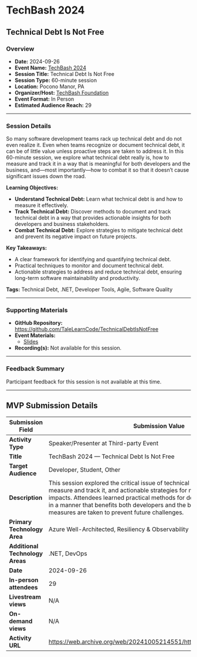 # TechBash 2024

## Technical Debt Is Not Free

### Overview

- **Date:** 2024-09-26  
- **Event Name:** [TechBash 2024](https://web.archive.org/web/20240928220451/https://techbash.com/sessions)  
- **Session Title:** Technical Debt Is Not Free  
- **Session Type:** 60-minute session  
- **Location:** Pocono Manor, PA  
- **Organizer/Host:** [TechBash Foundation](https://techbashfoundation.org)  
- **Event Format:** In Person  
- **Estimated Audience Reach:** 29

---

### Session Details

So many software development teams rack up technical debt and do not even realize it. Even when teams recognize or document technical debt, it can be of little value unless proactive steps are taken to address it. In this 60-minute session, we explore what technical debt really is, how to measure and track it in a way that is meaningful for both developers and the business, and—most importantly—how to combat it so that it doesn’t cause significant issues down the road.

**Learning Objectives:**  
- **Understand Technical Debt:** Learn what technical debt is and how to measure it effectively.  
- **Track Technical Debt:** Discover methods to document and track technical debt in a way that provides actionable insights for both developers and business stakeholders.  
- **Combat Technical Debt:** Explore strategies to mitigate technical debt and prevent its negative impact on future projects.

**Key Takeaways:**  
- A clear framework for identifying and quantifying technical debt.  
- Practical techniques to monitor and document technical debt.  
- Actionable strategies to address and reduce technical debt, ensuring long-term software maintainability and productivity.

**Tags:** Technical Debt, .NET, Developer Tools, Agile, Software Quality

---

### Supporting Materials

- **GitHub Repository:** https://github.com/TaleLearnCode/TechnicalDebtIsNotFree
- **Event Materials:**
  - [Slides](https://github.com/TaleLearnCode/TechnicalDebtIsNotFree/blob/main/EventMaterials/TechnicalDebtIsNotFree-TechBash.pdf)
- **Recording(s):** Not available for this session.

---

### Feedback Summary

Participant feedback for this session is not available at this time.

---

## MVP Submission Details

| Submission Field                | Submission Value                                             |
| ------------------------------- | ------------------------------------------------------------ |
| **Activity Type**               | Speaker/Presenter at Third-party Event                       |
| **Title**                       | TechBash 2024 — Technical Debt Is Not Free                   |
| **Target Audience**             | Developer, Student, Other                                    |
| **Description**                 | This session explored the critical issue of technical debt—what it is, how to measure and track it, and actionable strategies for mitigating its negative impacts. Attendees learned practical methods for documenting technical debt in a manner that benefits both developers and the business, ensuring proactive measures are taken to prevent future challenges. |
| **Primary Technology Area**     | Azure Well-Architected, Resiliency & Observability           |
| **Additional Technology Areas** | .NET, DevOps                                                 |
| **Date**                        | 2024-09-26                                                   |
| **In-person attendees**         | 29                                                           |
| **Livestream views**            | N/A                                                          |
| **On-demand views**             | N/A                                                          |
| **Activity URL**                | https://web.archive.org/web/20241005214551/https://techbash.com/sessions |